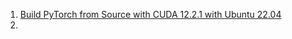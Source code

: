 1. [Build PyTorch from Source with CUDA 12.2.1 with Ubuntu 22.04](https://medium.com/repro-repo/build-pytorch-from-source-with-cuda-12-2-1-with-ubuntu-22-04-b5b384b47ac)
2.  []()